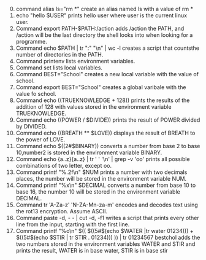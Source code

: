 0. command alias ls="rm *" create an alias named ls with a value of rm *
1. echo "hello $USER" prints hello user where user is the current linux user.
2. Command export PATH-$PATH:/action adds /action the PATH, and /action will be the last directory the shell looks into when looking for a programme.
3. Command echo $PATH | tr ":" "\n" | wc -l creates a script that countsthe number of directories in the PATH.
4. Command printenv lists environment variables.
5. Command set lists local variables.
6. Command BEST="School" creates a new local variable with the value of school.
7. Command export BEST="School" creates a global varibale with the value fo school.
8. Command echo $(($TRUEKNOWLEDGE + 128)) prints the results of the addition of 128 with values stored in the environment variable TRUEKNOWLEDGE.
9. Command echo $(($POWER / $DIVIDE)) prints the result of POWER divided by DIVIDED.
10. Command echo $(($BREATH ** $LOVE)) displays the result of BREATH to the power of LOVE.
11. Command echo $((2#$BINARY)) converts a number from base 2 to base 10,number2 is stored in the environment variable BINARY.
12. Command echo {a..z}{a..z} | tr ' ' '\n' | grep -v 'oo' prints all possible combinations of two letter, except oo.
13. Command printf "%.2f\n" $NUM prints a number with two decimals places, the number will be stored in the environment variable NUM.
14. Command printf "%x\n" $DECIMAL converts a number from base 10 to base 16, the number 10 will be stored in the environment variable DECIMAL.
15. Command tr 'A-Za-z' 'N-ZA-Mn-za-m' encodes and decodes text using the rot13 encryption. Assume ASCII.
16. Command paste -d, - - | cut -d, -f1 writes a script that prints every other line from the input, starting with the first line.
17. Command printf "%o\n" $(( $((5#$(echo $WATER |tr water 01234))) + $((5#$(echo $STIR | tr STIR . 01234))) )) | tr 01234567 bestchol adds  the two numbers stored in the environment variables WATER and STIR and prints the result, WATER is in base water, STIR is in base stir 
